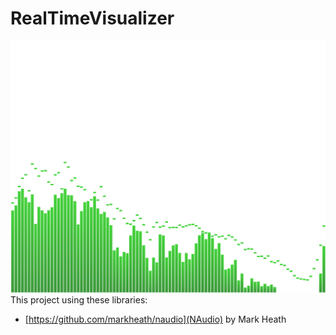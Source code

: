 # RealTimeVisualizer
![alt Visualizing audio data in the real-time](https://raw.githubusercontent.com/windwalker759/realtimevisualizer/master/visualizer.png)
This project using these libraries:
* [https://github.com/markheath/naudio](NAudio) by Mark Heath
